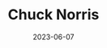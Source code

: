 ---
title: "Chuck Norris"
type: person
date: 2023-06-07
hashtag: chuck-norris
tags:
  - American
  - actor
  - human being
---